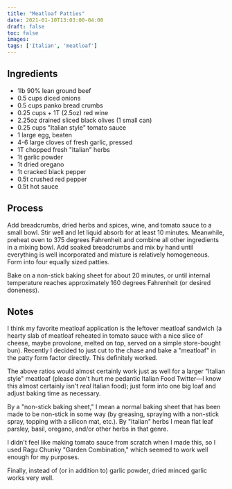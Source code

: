 ```yaml
---
title: "Meatloaf Patties"
date: 2021-01-10T13:03:00-04:00
draft: false
toc: false
images:
tags: ['Italian', 'meatloaf']
---
```


## Ingredients

- 1lb 90% lean ground beef
- 0.5 cups diced onions
- 0.5 cups panko bread crumbs
- 0.25 cups + 1T (2.5oz) red wine
- 2.25oz drained sliced black olives (1 small can)
- 0.25 cups "Italian style" tomato sauce
- 1 large egg, beaten
- 4-6 large cloves of fresh garlic, pressed
- 1T chopped fresh "Italian" herbs
- 1t garlic powder
- 1t dried oregano
- 1t cracked black pepper
- 0.5t crushed red pepper
- 0.5t hot sauce

## Process

Add breadcrumbs, dried herbs and spices, wine, and tomato sauce to a
small bowl. Stir well and let liquid absorb for at least 10 minutes.
Meanwhile, preheat oven to 375 degrees Fahrenheit and combine all other
ingredients in a mixing bowl. Add soaked breadcrumbs and mix by hand
until everything is well incorporated and mixture is relatively
homogeneous. Form into four equally sized patties.

Bake on a non-stick baking sheet for about 20 minutes, or until internal
temperature reaches approximately 160 degrees Fahrenheit (or desired
doneness).

## Notes

I think my favorite meatloaf application is the leftover meatloaf
sandwich (a hearty slab of meatloaf reheated in tomato sauce with a nice
slice of cheese, maybe provolone, melted on top, served on a simple
store-bought bun). Recently I decided to just cut to the chase and bake
a "meatloaf" in the patty form factor directly. This definitely worked.

The above ratios would almost certainly work just as well for a larger
"Italian style" meatloaf (please don't hurt me pedantic Italian Food
Twitter&mdash;I know this almost certainly isn't *real* Italian food);
just form into one big loaf and adjust baking time as necessary.

By a "non-stick baking sheet," I mean a normal baking sheet that has
been made to be non-stick in some way (by greasing, spraying with a
non-stick spray, topping with a silicon mat, etc.). By "Italian" herbs I
mean flat leaf parsley, basil, oregano, and/or other herbs in that
genre.

I didn't feel like making tomato sauce from scratch when I made this, so
I used Ragu Chunky "Garden Combination," which seemed to work well
enough for my purposes.

Finally, instead of (or in addition to) garlic powder, dried minced
garlic works very well.

